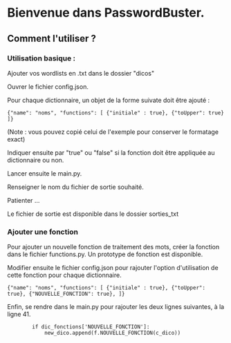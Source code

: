 
# Bienvenue dans PasswordBuster.

## Comment l'utiliser ?

### Utilisation basique :

Ajouter vos wordlists en .txt dans le dossier "dicos"

Ouvrer le fichier config.json.

Pour chaque dictionnaire, un objet de la forme suivate doit être ajouté :

`{"name": "noms",
      "functions":
      [
        {"initiale" : true},
        {"toUpper": true}
      ]}`

(Note : vous pouvez copié celui de l'exemple pour conserver le formatage exact)

Indiquer ensuite par "true" ou "false" si la fonction doit être appliquée au dictionnaire ou non.

Lancer ensuite le main.py.

Renseigner le nom du fichier de sortie souhaité.

Patienter ...

Le fichier de sortie est disponible dans le dossier sorties_txt

### Ajouter une fonction

Pour ajouter un nouvelle fonction de traitement des mots, créer la fonction dans le fichier functions.py.
Un prototype de fonction est disponible.

Modifier ensuite le fichier config.json pour rajouter l'option d'utilisation de cette fonction pour chaque dictionnaire.

`{"name": "noms",
      "functions":
      [
        {"initiale" : true},
        {"toUpper": true},
        {"NOUVELLE_FONCTION": true},
      ]}`

Enfin, se rendre dans le main.py pour rajouter les deux lignes suivantes, à la ligne 41.

            if dic_fonctions['NOUVELLE_FONCTION']:
                new_dico.append(f.NOUVELLE_FONCTION(c_dico))